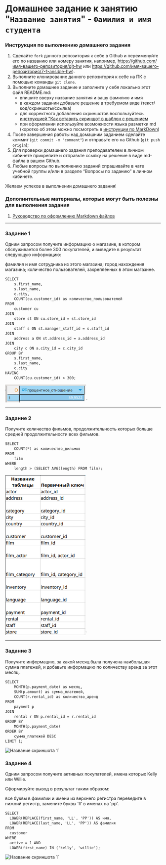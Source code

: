 # Домашнее задание к занятию "`Название занятия`" - `Фамилия и имя студента`


### Инструкция по выполнению домашнего задания

   1. Сделайте `fork` данного репозитория к себе в Github и переименуйте его по названию или номеру занятия, например, https://github.com/имя-вашего-репозитория/git-hw или  https://github.com/имя-вашего-репозитория/7-1-ansible-hw).
   2. Выполните клонирование данного репозитория к себе на ПК с помощью команды `git clone`.
   3. Выполните домашнее задание и заполните у себя локально этот файл README.md:
      - впишите вверху название занятия и вашу фамилию и имя
      - в каждом задании добавьте решение в требуемом виде (текст/код/скриншоты/ссылка)
      - для корректного добавления скриншотов воспользуйтесь [инструкцией "Как вставить скриншот в шаблон с решением](https://github.com/netology-code/sys-pattern-homework/blob/main/screen-instruction.md)
      - при оформлении используйте возможности языка разметки md (коротко об этом можно посмотреть в [инструкции  по MarkDown](https://github.com/netology-code/sys-pattern-homework/blob/main/md-instruction.md))
   4. После завершения работы над домашним заданием сделайте коммит (`git commit -m "comment"`) и отправьте его на Github (`git push origin`);
   5. Для проверки домашнего задания преподавателем в личном кабинете прикрепите и отправьте ссылку на решение в виде md-файла в вашем Github.
   6. Любые вопросы по выполнению заданий спрашивайте в чате учебной группы и/или в разделе “Вопросы по заданию” в личном кабинете.
   
Желаем успехов в выполнении домашнего задания!
   
### Дополнительные материалы, которые могут быть полезны для выполнения задания

1. [Руководство по оформлению Markdown файлов](https://gist.github.com/Jekins/2bf2d0638163f1294637#Code)

---

### Задание 1
Одним запросом получите информацию о магазине, в котором обслуживается более 300 покупателей, и выведите в результат следующую информацию:

фамилия и имя сотрудника из этого магазина;
город нахождения магазина;
количество пользователей, закреплённых в этом магазине.


```
SELECT 
    s.first_name, 
    s.last_name, 
    c.city, 
    COUNT(cu.customer_id) as количество_пользователей
FROM 
    customer cu
JOIN 
    store st ON cu.store_id = st.store_id
JOIN 
    staff s ON st.manager_staff_id = s.staff_id
JOIN 
    address a ON st.address_id = a.address_id
JOIN 
    city c ON a.city_id = c.city_id
GROUP BY 
    s.first_name, 
    s.last_name, 
    c.city
HAVING 
    COUNT(cu.customer_id) > 300;
```
![Название скриншота 1](https://github.com/drumspb/sys-pattern-homework/blob/SQL2/img/1.png)`


---

### Задание 2
Получите количество фильмов, продолжительность которых больше средней продолжительности всех фильмов.

```
SELECT 
    COUNT(*) as количество_фильмов
FROM 
    film
WHERE 
    length > (SELECT AVG(length) FROM film);
```
![Название скриншота 1](https://github.com/drumspb/sys-pattern-homework/blob/SQL2/img/2.png)`


---

### Задание 3
Получите информацию, за какой месяц была получена наибольшая сумма платежей, и добавьте информацию по количеству аренд за этот месяц.
```
SELECT 
    MONTH(p.payment_date) as месяц, 
    SUM(p.amount) as сумма_платежей, 
    COUNT(r.rental_id) as количество_аренд
FROM 
    payment p
JOIN 
    rental r ON p.rental_id = r.rental_id
GROUP BY 
    MONTH(p.payment_date)
ORDER BY 
    сумма_платежей DESC
LIMIT 1;   
```
![Название скриншота 1](https://github.com/drumspb/sys-pattern-homework/blob/SQL2/img/3.png)`

### Задание 4
Одним запросом получите активных покупателей, имена которых Kelly или Willie.

Сформируйте вывод в результат таким образом:

все буквы в фамилии и имени из верхнего регистра переведите в нижний регистр,
замените буквы 'll' в именах на 'pp'.

```
SELECT 
  LOWER(REPLACE(first_name, 'LL', 'PP')) AS имя,
  LOWER(REPLACE(last_name, 'LL', 'PP')) AS фамилия
FROM 
  customer
WHERE 
  active = 1 AND 
  LOWER(first_name) IN ('kelly', 'willie');
```
![Название скриншота 1](https://github.com/drumspb/sys-pattern-homework/blob/SQL1/img/4.png)`
